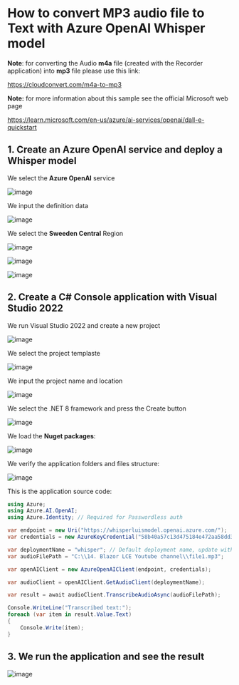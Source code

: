 # How to convert MP3 audio file to Text with Azure OpenAI Whisper model

**Note**: for converting the Audio **m4a** file (created with the Recorder application) into **mp3** file please use this link:

https://cloudconvert.com/m4a-to-mp3

**Note:** for more information about this sample see the official Microsoft web page

https://learn.microsoft.com/en-us/azure/ai-services/openai/dall-e-quickstart

## 1. Create an Azure OpenAI service and deploy a Whisper model

We select the **Azure OpenAI** service

![image](https://github.com/user-attachments/assets/01c8c261-3af3-4dbd-ae35-20da18cab2c4)

We input the definition data 

![image](https://github.com/user-attachments/assets/074da549-5093-413a-90f4-cb8dbbb8ea03)

We select the **Sweeden Central** Region

![image](https://github.com/user-attachments/assets/fedb0707-ded5-49d8-8600-0c3800612811)

![image](https://github.com/user-attachments/assets/4f790b07-e67b-4a89-be08-6bafdf14996c)

![image](https://github.com/user-attachments/assets/16b24ccd-e549-4468-99f6-0525d02a4e64)

## 2. Create a C# Console application with Visual Studio 2022

We run Visual Studio 2022 and create a new project

![image](https://github.com/user-attachments/assets/5f533b22-1dc5-488f-9941-712cb704d718)

We select the project templaste

![image](https://github.com/user-attachments/assets/e29b69a6-2887-438f-a185-f8d06038afcd)

We input the project name and location 

![image](https://github.com/user-attachments/assets/757dc0c9-2265-4036-bc1e-eefc2008543c)

We select the .NET 8 framework and press the Create button

![image](https://github.com/user-attachments/assets/a9259bcd-b420-4950-9d79-41cfebd8e2fb)

We load the **Nuget packages**:

![image](https://github.com/user-attachments/assets/38390598-1945-4be7-9731-b6d35463dfc3)

We verify the application folders and files structure:

![image](https://github.com/user-attachments/assets/0723ddef-88d0-4402-a189-a7fef44e42ca)

This is the application source code:

```csharp
using Azure;
using Azure.AI.OpenAI;
using Azure.Identity; // Required for Passwordless auth

var endpoint = new Uri("https://whisperluismodel.openai.azure.com/");
var credentials = new AzureKeyCredential("58b40a57c13d475184e472aa58dd392d");

var deploymentName = "whisper"; // Default deployment name, update with your own if necessary
var audioFilePath = "C:\\14. Blazor LCE Youtube channel\\file1.mp3";

var openAIClient = new AzureOpenAIClient(endpoint, credentials);

var audioClient = openAIClient.GetAudioClient(deploymentName);

var result = await audioClient.TranscribeAudioAsync(audioFilePath);

Console.WriteLine("Transcribed text:");
foreach (var item in result.Value.Text)
{
    Console.Write(item);
}
```

## 3. We run the application and see the result

![image](https://github.com/user-attachments/assets/6c53e365-bb20-4d99-a2e0-6f5ceb94036e)

